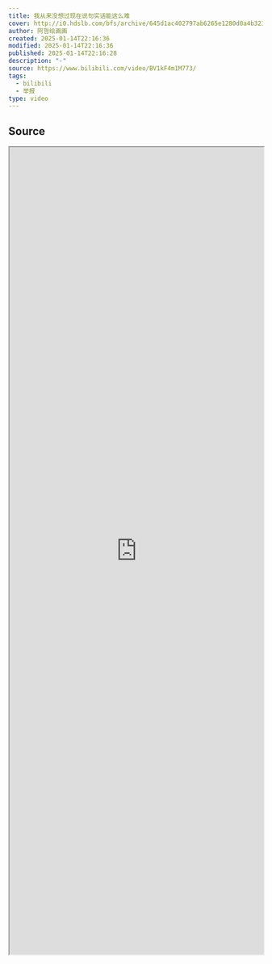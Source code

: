 ```yaml
---
title: 我从来没想过现在说句实话能这么难
cover: http://i0.hdslb.com/bfs/archive/645d1ac402797ab6265e1280d0a4b323ba6b4049.jpg@189w_107h.webp
author: 阿哲绘画画
created: 2025-01-14T22:16:36
modified: 2025-01-14T22:16:36
published: 2025-01-14T22:16:28
description: "-"
source: https://www.bilibili.com/video/BV1kF4m1M773/
tags:
  - bilibili
  - 举报
type: video
---
```

## Source

<iframe src='https://player.bilibili.com/player.html?isOutside=true&bvid=BV1kF4m1M773&p=1&autoplay=false' style='height:40vh;width:100%' class='iframe-radius' allow='fullscreen'/><center>via: <a href='https://www.bilibili.com/video/BV1kF4m1M773' target='_blank' class='external-link'>https://www.bilibili.com/video/BV1kF4m1M773</a></center>


## Notes

